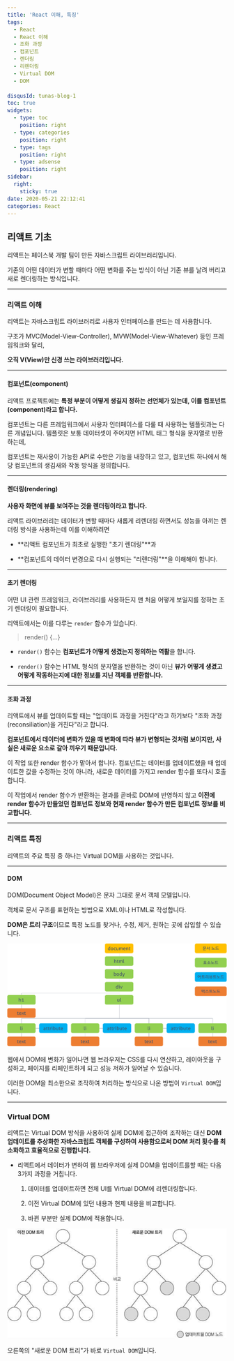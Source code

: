 ```yaml
---
title: 'React 이해, 특징'
tags:
  - React
  - React 이해
  - 조화 과정
  - 컴포넌트
  - 렌더링
  - 리렌더링
  - Virtual DOM
  - DOM

disqusId: tunas-blog-1
toc: true
widgets:
  - type: toc
    position: right
  - type: categories
    position: right
  - type: tags
    position: right
  - type: adsense
    position: right
sidebar:
  right:
    sticky: true
date: 2020-05-21 22:12:41
categories: React
---
```


## 리액트 기초

리액트는 페이스북 개발 팀이 만든 자바스크립트 라이브러리입니다.

기존의 어떤 데이터가 변할 때마다 어떤 변화를 주는 방식이 아닌 기존 뷰를 날려 버리고 새로 렌더링하는 방식입니다.

<!-- more -->

-----
### 리액트 이해

리액트는 자바스크립트 라이브러리로 사용자 인터페이스를 만드는 데 사용합니다.

구조가 MVC(Model-View-Controller), MVW(Model-View-Whatever) 등인 프레임워크와 달리,

**오직 V(View)만 신경 쓰는 라이브러리입니다.**

------
#### 컴포넌트(component) 

리액트 프로젝트에는 **특정 부분이 어떻게 생길지 정하는 선언체가 있는데, 이를 컴포넌트(component)라고 합니다.**

컴포넌트는 다른 프레임워크에서 사용자 인터페이스를 다룰 때 사용하는 템플릿과는 다른 개념입니다.
템플릿은 보통 데이터셋이 주어지면 HTML 태그 형식을 문자열로 반환하는데,

컴포넌트는 재사용이 가능한 API로 수만은 기능을 내장하고 있고, 컴포넌트 하나에서 해당 컴포넌트의 생김새와 작동 방식을 정의합니다. 

------
#### 렌더링(rendering)

**사용자 화면에 뷰를 보여주는 것을 렌더링이라고 합니다.**

리액트 라이브러리는 데이터가 변할 때마다 새롭게 리렌더링 하면서도 성능을 아끼는 렌더링 방식을 사용하는데 이를 이해하려면 

* **리액트 컴포넌트가 최초로 실행한 "초기 렌더링"**과 

* **컴포넌트의 데이터 변경으로 다시 실행되는 "리렌더링"**을 이해해야 합니다.


------
#### 초기 렌더링

어떤 UI 관련 프레임워크, 라이브러리를 사용하든지 맨 처음 어떻게 보일지를 정하는 초기 렌더링이 필요합니다.

리액트에서는 이를 다루는 `render` 함수가 있습니다.

> render() {...}

* `render()` 함수는 **컴포넌트가 어떻게 생겼는지 정의하는 역활**을 합니다.


* `render()` 함수는 HTML 형식의 문자열을 반환하는 것이 아닌 **뷰가 어떻게 생겼고 어떻게 작동하는지에 대한 정보를 지닌 객체를 반환합니다.**


------
####  조화 과정

리액트에서 뷰를 업데이트할 때는 "업데이트 과정을 거친다"라고 하기보다 "조화 과정(reconsiliation)을 거친다"라고 합니다.

**컴포넌트에서 데이터에 변화가 있을 때 변화에 따라 뷰가 변형되는 것처럼 보이지만, 사실은 새로운 요소로 갈아 끼우기 때문입니다.**

이 작업 또한 render 함수가 맡아서 합니다.
컴포넌트는 데이터를 업데이트했을 때 업데이트한 값을 수정하는 것이 아니라, 새로운 데이터를 가지고 render 함수를 또다시 호출합니다.

이 작업에서 render 함수가 반환하는 결과를 곧바로 DOM에 반영하지 않고 
**이전에 render 함수가 만들었던 컴포넌트 정보와 현재 render 함수가 만든 컴포넌트 정보를 비교합니다.**

------
### 리액트 특징

리액트의 주요 특징 중 하나는 Virtual DOM을 사용하는 것입니다.

------
#### DOM

DOM(Document Object Model)은 문자 그대로 문서 객체 모델입니다. 

객체로 문서 구조를 표현하는 방법으로 XML이나 HTML로 작성합니다.

**DOM은 트리 구조**이므로 특정 노드를 찾거나, 수정, 제거, 원하는 곳에 삽입할 수 있습니다.

![DOM 트리](/images/DOM.png)

웹에서 DOM에 변화가 일어나면 웹 브라우저는 CSS를 다시 연산하고, 레이아웃을 구성하고, 페이지를 리페인트하게 되고 성능 저하가 일어날 수 있습니다.

이러한 DOM을 최소한으로 조작하여 처리하는 방식으로 나온 방법이 `Virtual DOM`입니다.

------
### Virtual DOM

리액트는 Virtual DOM 방식을 사용하여 실제 DOM에 접근하여 조작하는 대신 **DOM 업데이트를 추상화한 자바스크립트 객체를 구성하여 사용함으로써 DOM 처리 횟수를 최소화하고 효율적으로 진행합니다.**

* 리액트에서 데이터가 변하여 웹 브라우저에 실제 DOM을 업데이트를할 때는 다음 3가지 과정을 거칩니다.

  1. 데이터를 업데이트하면 전체 UI를 Virtual DOM에 리렌더링합니다.

  2. 이전 Virtual DOM에 있던 내용과 현제 내용을 비교합니다.

  3. 바뀐 부분만 실제 DOM에 적용합니다.

![이전 DOM 트리, 새로운 DOM 트리](/images/VirtualDOM.png)

오른쪽의 "새로운 DOM 트리"가 바로 `Virtual DOM`입니다.